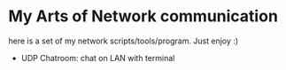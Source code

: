 # My Arts of Network communication
here is a set of my network scripts/tools/program. Just enjoy :)

* UDP Chatroom: chat on LAN with terminal
